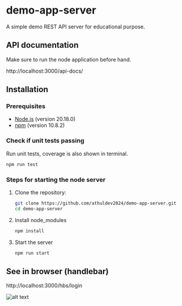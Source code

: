 # demo-app-server

A simple demo REST API server for educational purpose.

## API documentation

Make sure to run the node application before hand.

http://localhost:3000/api-docs/

## Installation

### Prerequisites

- [Node.js](https://nodejs.org/) (version 20.18.0)
- [npm](https://www.npmjs.com/) (version 10.8.2)

### Check if unit tests passing

Run unit tests, coverage is also shown in terminal.

```bash
npm run test
```

### Steps for starting the node server

1. Clone the repository:

   ```bash
   git clone https://github.com/athuldev2024/demo-app-server.git
   cd demo-app-server
   ```

2. Install node_modules

   ```bash
   npm install
   ```

3. Start the server

   ```bash
   npm run start
   ```

## See in browser (handlebar)

http://localhost:3000/hbs/login

![alt text](public/images/login-page.png)

